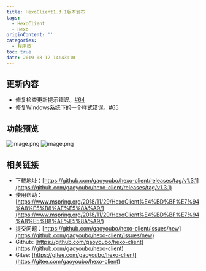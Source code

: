 ```yaml
---
title: HexoClient1.3.1版本发布
tags:
  - HexoClient
  - Hexo
originContent: ''
categories:
  - 程序员
toc: true
date: 2019-08-12 14:43:10
---
```


## 更新内容
- 修复检查更新提示错误。[#64](https://github.com/gaoyoubo/hexo-client/issues/64)
- 修复Windows系统下的一个样式错误。[#65](https://github.com/gaoyoubo/hexo-client/issues/65)

## 功能预览
![image.png](http://qiniu.mnclub.club/FsrXnCJWLcBk3Pfv3uzRI-XaV8FP)
![image.png](http://qiniu.mnclub.club/Fiw4MmJIqsSAqst2sAr-DizUD6kd)

## 相关链接
- 下载地址：[https://github.com/gaoyoubo/hexo-client/releases/tag/v1.3.1](https://github.com/gaoyoubo/hexo-client/releases/tag/v1.3.1)
- 使用帮助：[https://www.mspring.org/2018/11/29/HexoClient%E4%BD%BF%E7%94%A8%E5%B8%AE%E5%8A%A9/](https://www.mspring.org/2018/11/29/HexoClient%E4%BD%BF%E7%94%A8%E5%B8%AE%E5%8A%A9/)
- 提交问题：[https://github.com/gaoyoubo/hexo-client/issues/new](https://github.com/gaoyoubo/hexo-client/issues/new)
- Github: [https://github.com/gaoyoubo/hexo-client](https://github.com/gaoyoubo/hexo-client)
- Gitee: [https://gitee.com/gaoyoubo/hexo-client](https://gitee.com/gaoyoubo/hexo-client)